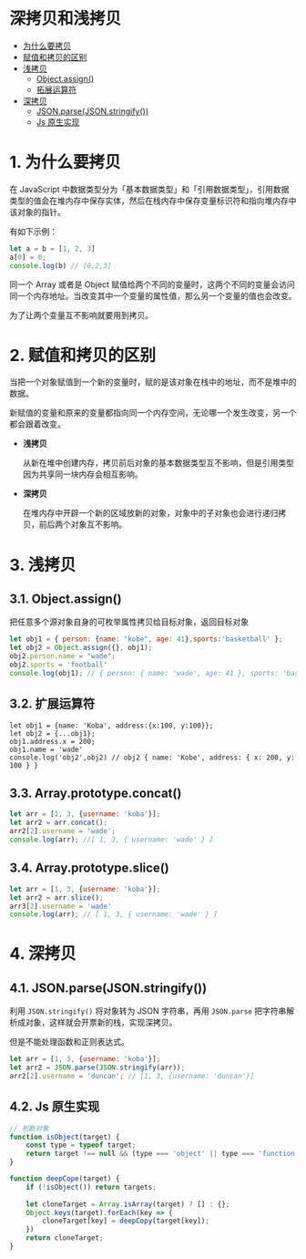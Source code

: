 # 深拷贝和浅拷贝

- [为什么要拷贝](#1-为什么要拷贝)
- [赋值和拷贝的区别](#2-赋值和拷贝的区别)
- [浅拷贝](#3-浅拷贝)
  - [Object.assign()](#31-浅拷贝)
  - [拓展运算符](#32-拓展运算符)
- [深拷贝](#4-深拷贝)
  - [JSON.parse(JSON.stringify())](#41-JSON.parse(JSON.stringify()))
  - [Js 原生实现](#42-Js-原生实现)


# 1. 为什么要拷贝
在 JavaScript 中数据类型分为「基本数据类型」和「引用数据类型」，引用数据类型的值会在堆内存中保存实体，然后在栈内存中保存变量标识符和指向堆内存中该对象的指针。

有如下示例：

```js
let a = b = [1, 2, 3]
a[0] = 0;
console.log(b) // [0,2,3]
```

同一个 Array 或者是 Object 赋值给两个不同的变量时，这两个不同的变量会访问同一个内存地址。当改变其中一个变量的属性值，那么另一个变量的值也会改变。

为了让两个变量互不影响就要用到拷贝。

# 2. 赋值和拷贝的区别

当把一个对象赋值到一个新的变量时，赋的是该对象在栈中的地址，而不是堆中的数据。

新赋值的变量和原来的变量都指向同一个内存空间，无论哪一个发生改变，另一个都会跟着改变。

- **浅拷贝**

  从新在堆中创建内存，拷贝前后对象的基本数据类型互不影响，但是引用类型因为共享同一块内存会相互影响。

- **深拷贝**

  在堆内存中开辟一个新的区域放新的对象，对象中的子对象也会进行递归拷贝，前后两个对象互不影响。

# 3. 浅拷贝
## 3.1. Object.assign()
把任意多个源对象自身的可枚举属性拷贝给目标对象，返回目标对象

```js
let obj1 = { person: {name: "kobe", age: 41},sports:'basketball' };
let obj2 = Object.assign({}, obj1);
obj2.person.name = "wade";
obj2.sports = 'football'
console.log(obj1); // { person: { name: 'wade', age: 41 }, sports: 'basketball' }
```

## 3.2. 扩展运算符

```;
let obj1 = {name: 'Koba', address:{x:100, y:100}};
let obj2 = {...obj1};
obj1.address.x = 200;
obj1.name = 'wade'
console.log('obj2',obj2) // obj2 { name: 'Kobe', address: { x: 200, y: 100 } }
```

## 3.3. Array.prototype.concat()

```js
let arr = [1, 3, {username: 'koba'}];
let arr2 = arr.concat();
arr2[2].username = 'wade';
console.log(arr); //[ 1, 3, { username: 'wade' } ]
```

## 3.4. Array.prototype.slice()

```js
let arr = [1, 3, {username: 'koba'}];
let arr2 = arr.slice();
arr3[2].username = 'wade'
console.log(arr); // [ 1, 3, { username: 'wade' } ]
```

# 4. 深拷贝

## 4.1. JSON.parse(JSON.stringify())

利用 `JSON.stringify()` 将对象转为 JSON 字符串，再用 `JSON.parse` 把字符串解析成对象，这样就会开票新的栈，实现深拷贝。

但是不能处理函数和正则表达式。

```js
let arr = [1, 3, {username: 'koba'}];
let arr2 = JSON.parse(JSON.stringify(arr));
arr2[2].username = 'duncan'; // [1, 3, {username: 'duncan'}]
```

## 4.2. Js 原生实现

```js
// 判断对象
function isObject(target) {
    const type = typeof target;
    return target !== null && (type === 'object' || type === 'function');
}

function deepCope(target) {
    if (!isObject()) return targets;
    
    let cloneTarget = Array.isArray(target) ? [] : {};
    Object.keys(target).forEach(key => {
        cloneTarget[key] = deepCopy(target[key]);
    })
    return cloneTarget;
}
```

